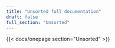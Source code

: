 ```yaml
---
title: "Unsorted full documentation"
draft: false
full_section: "Unsorted"
---
```


{{< docs/onepage section="Unsorted" >}}
